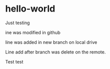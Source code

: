 # hello-world
Just testing

ine was modified in github

line was added in new branch on local drive

Line add after branch was delete on the remote.

Test test


